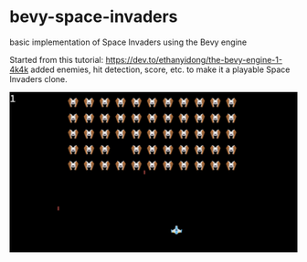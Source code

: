 # bevy-space-invaders
basic implementation of Space Invaders using the Bevy engine

Started from this tutorial: https://dev.to/ethanyidong/the-bevy-engine-1-4k4k added enemies, hit detection, score, etc. to make it a playable Space Invaders clone.

![screenshot](./screenshot.png)
